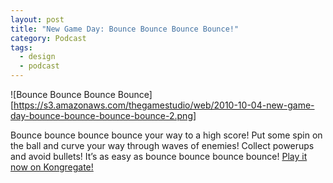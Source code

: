 ```yaml
---
layout: post
title: "New Game Day: Bounce Bounce Bounce Bounce!"
category: Podcast
tags:
  - design
  - podcast
---
```


![Bounce Bounce Bounce Bounce][https://s3.amazonaws.com/thegamestudio/web/2010-10-04-new-game-day-bounce-bounce-bounce-bounce-2.png]

Bounce bounce bounce bounce your way to a high score! Put some spin on the ball and curve your way through waves of enemies! Collect powerups and avoid bullets! It’s as easy as bounce bounce bounce bounce! <a href="http://www.kongregate.com/games/zachwlewis/bounce-bounce-bounce-bounce?sfa=permalink&amp;referrer=zachwlewis">Play it now on Kongregate!</a>
